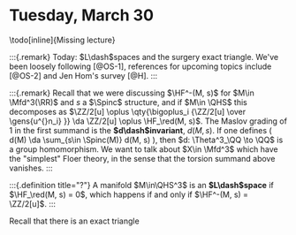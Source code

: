 # Tuesday, March 30

\todo[inline]{Missing lecture}


:::{.remark}
Today: $L\dash$spaces and the surgery exact triangle.
We've been loosely following [@OS-1], references for upcoming topics include [@OS-2] and Jen Hom's survey [@H].
:::


:::{.remark}
Recall that we were discussing $\HF^-(M, s)$ for $M\in \Mfd^3(\RR)$ and $s$ a $\Spinc$ structure, and if $M\in \QHS$ this decomposes as $\ZZ/2[u] \oplus \qty{\bigoplus_i {\ZZ/2[u] \over \gens{u^{}n_i} }} \da \ZZ/2[u] \oplus \HF_\red(M, s)$.
The Maslov grading of $1$ in the first summand is the **$d\dash$invariant**, $d(M, s)$.
If one defines \( d(M) \da \sum_{s\in \Spinc(M)} d(M, s) \), then $d: \Theta^3_\QQ \to \QQ$ is a group homomorphism.
We want to talk about $X\in \Mfd^3$ which have the "simplest" Floer theory, in the sense that the torsion summand above vanishes.
:::


:::{.definition title="?"}
A manifold $M\in\QHS^3$ is an **$L\dash$space** if $\HF_\red(M, s) = 0$, which happens if and only if $\HF^-(M, s) = \ZZ/2[u]$.
:::

Recall that there is an exact triangle




